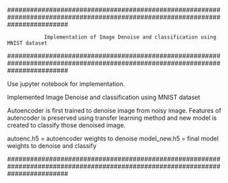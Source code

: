 


################################################################################################################################

				Implementation of Image Denoise and classification using MNIST dataset	


################################################################################################################################


Use jupyter notebook for implementation. 

Implemented Image Denoise and classification using MNIST dataset	

Autoencoder is first trained to denoise image from noisy image.
Features of autencoder is preserved using transfer learning method and new model is created to classify those denoised image.


autoenc.h5 = autoencoder weights to denoise
model_new.h5 = final model weights to denoise and classify

################################################################################################################################

